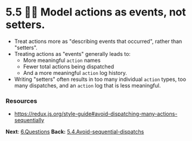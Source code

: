 # 5.5 👩‍🎨 Model actions as events, not setters.

- Treat actions more as "describing events that occurred", rather than "setters".
- Treating actions as "events" generally leads to:
	- More meaningful `action` names
	- Fewer total actions being dispatched
	- And a more meaningful `action` log history. 
- Writing "setters" often results in too many individual `action` types, too many dispatches, and an `action` log that is less meaningful.

### Resources
- https://redux.js.org/style-guide#avoid-dispatching-many-actions-sequentially

**Next**: [6.Questions](6.Questions.md)
**Back:** [5.4.Avoid-sequential-dispatchs](5.4.Avoid-sequential-dispatchs.md)